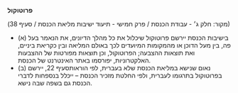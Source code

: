 **פרוטוקול**

(מקור: חלק ג׳ - עבודת הכנסת / פרק חמישי - תיעוד ישיבות מליאת הכנסת / סעיף 38)
 * (א) בישיבות הכנסת יירשם פרוטוקול שיכלול את כל מהלך הדיונים, את הנאמר בעל פה, בין מעל הדוכן או מהמקומות המיועדים לכך באולם המליאה ובין כקריאת ביניים, ואת תוצאות ההצבעה; הפרוטוקול, וכן תוצאות מפורטות של ההצבעות האלקטרוניות, יפורסמו באתר האינטרנט של הכנסת.
 * (ב) נאום שנישא במליאת הכנסת שלא בעברית, לפי הוראותסעיף 22, יירשם בפרוטוקול בתרגומו לעברית, ולפי החלטת מזכיר הכנסת – ייכלל בנספחות לדברי הכנסת גם בשפה שבה נישא.